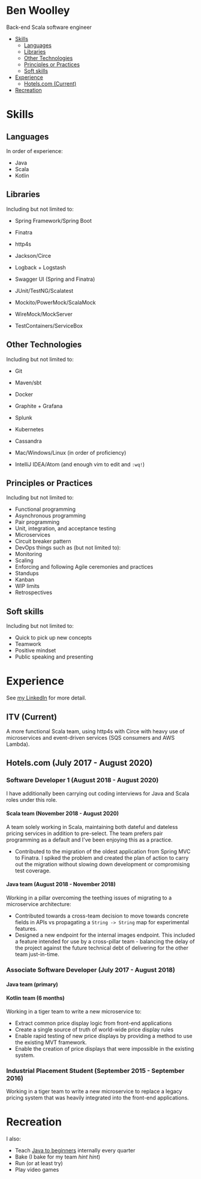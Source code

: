 # Ben Woolley  
Back-end Scala software engineer

- [Skills](#skills)
	- [Languages](#languages)
	- [Libraries](#libraries)
	- [Other Technologies](#other-technologies)
	- [Principles or Practices](#principles-or-practices)
	- [Soft skills](#soft-skills)
- [Experience](#experience)
	- [Hotels.com (Current)](#hotelscom-current)
- [Recreation](#recreation)

# Skills
## Languages
In order of experience:
* Java
* Scala
* Kotlin

## Libraries
Including but not limited to:
* Spring Framework/Spring Boot
* Finatra
* http4s

* Jackson/Circe
* Logback + Logstash
* Swagger UI (Spring and Finatra)


* JUnit/TestNG/Scalatest
* Mockito/PowerMock/ScalaMock
* WireMock/MockServer
* TestContainers/ServiceBox


## Other Technologies
Including but not limited to:
* Git
* Maven/sbt


* Docker
* Graphite + Grafana
* Splunk
* Kubernetes
* Cassandra


* Mac/Windows/Linux (in order of proficiency)
* IntelliJ IDEA/Atom (and enough vim to edit and `:wq!`)

## Principles or Practices
Including but not limited to:
* Functional programming
* Asynchronous programming
* Pair programming
* Unit, integration, and acceptance testing
* Microservices
* Circuit breaker pattern
* DevOps things such as (but not limited to):
 * Monitoring
 * Scaling
* Enforcing and following Agile ceremonies and practices
 * Standups
 * Kanban
 * WIP limits
 * Retrospectives

## Soft skills
Including but not limited to:
* Quick to pick up new concepts
* Teamwork
* Positive mindset
* Public speaking and presenting

# Experience
See [my LinkedIn](https://www.linkedin.com/in/benjaminswoolley/) for more detail.

## ITV (Current)
A more functional Scala team, using http4s with Circe with heavy use of microservices and event-driven services (SQS consumers and AWS Lambda).

## Hotels.com (July 2017 - August 2020)
### Software Developer 1 (August 2018 - August 2020)
I have additionally been carrying out coding interviews for Java and Scala roles under this role.

#### Scala team (November 2018 - August 2020)
A team solely working in Scala, maintaining both dateful and dateless pricing services in addition to pre-select. The team prefers pair programming as a default and I've been enjoying this as a practice.

* Contributed to the migration of the oldest application from Spring MVC to Finatra. I spiked the problem and created the plan of action to carry out the migration without slowing down development or compromising test coverage.

#### Java team (August 2018 - November 2018)
Working in a pillar overcoming the teething issues of migrating to a microservice architecture:
* Contributed towards a cross-team decision to move towards concrete fields in APIs vs propagating a `String -> String` map for experimental features.
* Designed a new endpoint for the internal images endpoint. This included a feature intended for use by a cross-pillar team - balancing the delay of the project against the future technical debt of delivering for the other team just-in-time.

### Associate Software Developer (July 2017 - August 2018)
#### Java team (primary)
#### Kotlin team (6 months)
Working in a tiger team to write a new microservice to:
  * Extract common price display logic from front-end applications
  * Create a single source of truth of world-wide price display rules
  * Enable rapid testing of new price displays by providing a method to use the existing MVT framework.
  * Enable the creation of price displays that were impossible in the existing system.

### Industrial Placement Student (September 2015 - September 2016)
Working in a tiger team to write a new microservice to replace a legacy pricing system that was heavily integrated into the front-end applications.

# Recreation
I also:
* Teach [Java to beginners](https://ben-woolley.github.io/java-for-beginners-docs/) internally every quarter
* Bake (I bake for my team *hint hint*)
* Run (or at least try)
* Play video games
